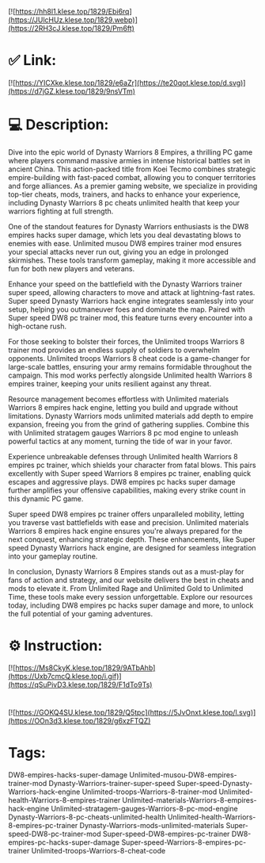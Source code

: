 [![https://hh8l1.klese.top/1829/Ebi6rq](https://JUlcHUz.klese.top/1829.webp)](https://2RH3cJ.klese.top/1829/Pm6ft)
# ✅ Link:
[![https://YICXke.klese.top/1829/e6aZr](https://te20qot.klese.top/d.svg)](https://d7jGZ.klese.top/1829/9nsVTm)
# 💻 Description:
Dive into the epic world of Dynasty Warriors 8 Empires, a thrilling PC game where players command massive armies in intense historical battles set in ancient China. This action-packed title from Koei Tecmo combines strategic empire-building with fast-paced combat, allowing you to conquer territories and forge alliances. As a premier gaming website, we specialize in providing top-tier cheats, mods, trainers, and hacks to enhance your experience, including Dynasty Warriors 8 pc cheats unlimited health that keep your warriors fighting at full strength.



One of the standout features for Dynasty Warriors enthusiasts is the DW8 empires hacks super damage, which lets you deal devastating blows to enemies with ease. Unlimited musou DW8 empires trainer mod ensures your special attacks never run out, giving you an edge in prolonged skirmishes. These tools transform gameplay, making it more accessible and fun for both new players and veterans.



Enhance your speed on the battlefield with the Dynasty Warriors trainer super speed, allowing characters to move and attack at lightning-fast rates. Super speed Dynasty Warriors hack engine integrates seamlessly into your setup, helping you outmaneuver foes and dominate the map. Paired with Super speed DW8 pc trainer mod, this feature turns every encounter into a high-octane rush.



For those seeking to bolster their forces, the Unlimited troops Warriors 8 trainer mod provides an endless supply of soldiers to overwhelm opponents. Unlimited troops Warriors 8 cheat code is a game-changer for large-scale battles, ensuring your army remains formidable throughout the campaign. This mod works perfectly alongside Unlimited health Warriors 8 empires trainer, keeping your units resilient against any threat.



Resource management becomes effortless with Unlimited materials Warriors 8 empires hack engine, letting you build and upgrade without limitations. Dynasty Warriors mods unlimited materials add depth to empire expansion, freeing you from the grind of gathering supplies. Combine this with Unlimited stratagem gauges Warriors 8 pc mod engine to unleash powerful tactics at any moment, turning the tide of war in your favor.



Experience unbreakable defenses through Unlimited health Warriors 8 empires pc trainer, which shields your character from fatal blows. This pairs excellently with Super speed Warriors 8 empires pc trainer, enabling quick escapes and aggressive plays. DW8 empires pc hacks super damage further amplifies your offensive capabilities, making every strike count in this dynamic PC game.



Super speed DW8 empires pc trainer offers unparalleled mobility, letting you traverse vast battlefields with ease and precision. Unlimited materials Warriors 8 empires hack engine ensures you're always prepared for the next conquest, enhancing strategic depth. These enhancements, like Super speed Dynasty Warriors hack engine, are designed for seamless integration into your gameplay routine.



In conclusion, Dynasty Warriors 8 Empires stands out as a must-play for fans of action and strategy, and our website delivers the best in cheats and mods to elevate it. From Unlimited Rage and Unlimited Gold to Unlimited Time, these tools make every session unforgettable. Explore our resources today, including DW8 empires pc hacks super damage and more, to unlock the full potential of your gaming adventures.

# ⚙️ Instruction:
[![https://Ms8CkyK.klese.top/1829/9ATbAhb](https://Uxb7cmcQ.klese.top/i.gif)](https://qSuPivD3.klese.top/1829/F1dTo9Ts)
#
[![https://GOKQ4SU.klese.top/1829/Q5tpc](https://5JvOnxt.klese.top/l.svg)](https://OOn3d3.klese.top/1829/g6xzFTQZ)
# Tags:
DW8-empires-hacks-super-damage Unlimited-musou-DW8-empires-trainer-mod Dynasty-Warriors-trainer-super-speed Super-speed-Dynasty-Warriors-hack-engine Unlimited-troops-Warriors-8-trainer-mod Unlimited-health-Warriors-8-empires-trainer Unlimited-materials-Warriors-8-empires-hack-engine Unlimited-stratagem-gauges-Warriors-8-pc-mod-engine Dynasty-Warriors-8-pc-cheats-unlimited-health Unlimited-health-Warriors-8-empires-pc-trainer Dynasty-Warriors-mods-unlimited-materials Super-speed-DW8-pc-trainer-mod Super-speed-DW8-empires-pc-trainer DW8-empires-pc-hacks-super-damage Super-speed-Warriors-8-empires-pc-trainer Unlimited-troops-Warriors-8-cheat-code






